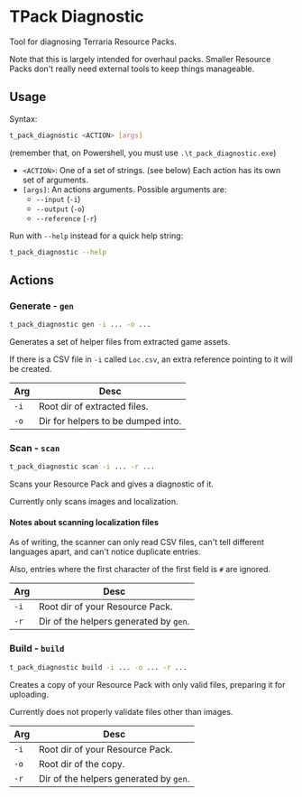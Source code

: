 # TPack Diagnostic

Tool for diagnosing Terraria Resource Packs.

Note that this is largely intended for overhaul packs.
Smaller Resource Packs don't really need external tools to keep things
manageable.

## Usage

Syntax:

```bash
t_pack_diagnostic <ACTION> [args]
```

(remember that, on Powershell, you must use `.\t_pack_diagnostic.exe`)

- `<ACTION>`: One of a set of strings. (see below)
  Each action has its own set of arguments.
- `[args]`: An actions arguments. Possible arguments are:
  - `--input` (`-i`)
  - `--output` (`-o`)
  - `--reference` (`-r`)

Run with `--help` instead for a quick help string:

```bash
t_pack_diagnostic --help
```

## Actions

### Generate - `gen`

```bash
t_pack_diagnostic gen -i ... -o ...
```

Generates a set of helper files from extracted game assets.

If there is a CSV file in `-i` called `Loc.csv`,
an extra reference pointing to it will be created.

| Arg  | Desc                               |
|------|------------------------------------|
| `-i` | Root dir of extracted files.       |
| `-o` | Dir for helpers to be dumped into. |

### Scan - `scan`

```bash
t_pack_diagnostic scan -i ... -r ...
```

Scans your Resource Pack and gives a diagnostic of it.

Currently only scans images and localization.

#### Notes about scanning localization files

As of writing, the scanner can only read CSV files,
can't tell different languages apart, and can't notice duplicate entries.

Also, entries where the first character of the first field is `#` are ignored.

| Arg  | Desc                                   |
|------|----------------------------------------|
| `-i` | Root dir of your Resource Pack.        |
| `-r` | Dir of the helpers generated by `gen`. |

### Build - `build`

```bash
t_pack_diagnostic build -i ... -o ... -r ...
```

Creates a copy of your Resource Pack with only valid files,
preparing it for uploading.

Currently does not properly validate files other than images.

| Arg  | Desc                                   |
|------|----------------------------------------|
| `-i` | Root dir of your Resource Pack.        |
| `-o` | Root dir of the copy.                  |
| `-r` | Dir of the helpers generated by `gen`. |
